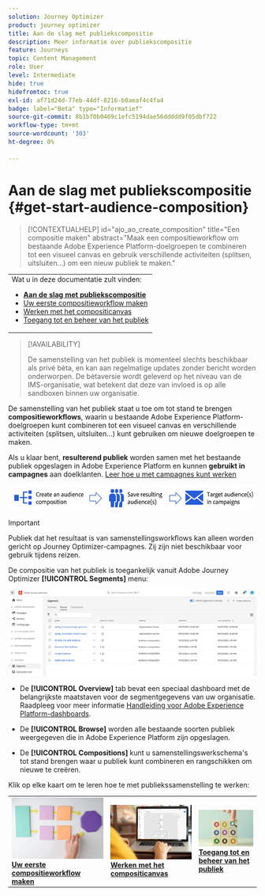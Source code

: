```yaml
---
solution: Journey Optimizer
product: journey optimizer
title: Aan de slag met publiekscompositie
description: Meer informatie over publiekscompositie
feature: Journeys
topic: Content Management
role: User
level: Intermediate
hide: true
hidefromtoc: true
exl-id: af71d24d-77eb-44df-8216-b0aeaf4c4fa4
badge: label="Beta" type="Informatief"
source-git-commit: 8b1bf0b0469c1efc5194dae56ddddd9f05dbf722
workflow-type: tm+mt
source-wordcount: '303'
ht-degree: 0%

---
```


# Aan de slag met publiekscompositie {#get-start-audience-composition}

>[!CONTEXTUALHELP]
>id="ajo_ao_create_composition"
>title="Een compositie maken"
>abstract="Maak een compositieworkflow om bestaande Adobe Experience Platform-doelgroepen te combineren tot een visueel canvas en gebruik verschillende activiteiten (splitsen, uitsluiten...) om een nieuw publiek te maken."

<table style="table-layout:fixed"><tr style="border: 0;"><tr><td>Wat u in deze documentatie zult vinden:<br/><ul>
<li><b><a href="get-started-audience-orchestration.md">Aan de slag met publiekscompositie</a></b></li>
<li><a href="create-compositions.md">Uw eerste compositieworkflow maken</a></li>
<li><a href="composition-canvas.md">Werken met het compositicanvas</a></li>
<li><a href="access-audiences.md">Toegang tot en beheer van het publiek</a></li></ul></td></tr></table>

>[!AVAILABILITY]
>
>De samenstelling van het publiek is momenteel slechts beschikbaar als privé bèta, en kan aan regelmatige updates zonder bericht worden onderworpen. De bètaversie wordt geleverd op het niveau van de IMS-organisatie, wat betekent dat deze van invloed is op alle sandboxen binnen uw organisatie.

De samenstelling van het publiek staat u toe om tot stand te brengen **compositieworkflows**, waarin u bestaande Adobe Experience Platform-doelgroepen kunt combineren tot een visueel canvas en verschillende activiteiten (splitsen, uitsluiten...) kunt gebruiken om nieuwe doelgroepen te maken.

Als u klaar bent, **resulterend publiek** worden samen met het bestaande publiek opgeslagen in Adobe Experience Platform en kunnen **gebruikt in campagnes** aan doelklanten. [Leer hoe u met campagnes kunt werken](../campaigns/get-started-with-campaigns.md)

![](assets/audiences-process.png)

>[!IMPORTANT]
>
>Publiek dat het resultaat is van samenstellingsworkflows kan alleen worden gericht op Journey Optimizer-campagnes. Zij zijn niet beschikbaar voor gebruik tijdens reizen.

De compositie van het publiek is toegankelijk vanuit Adobe Journey Optimizer **[!UICONTROL Segments]** menu:

![](assets/audiences-browse.png)

* De **[!UICONTROL Overview]** tab bevat een speciaal dashboard met de belangrijkste maatstaven voor de segmentgegevens van uw organisatie. Raadpleeg voor meer informatie [Handleiding voor Adobe Experience Platform-dashboards](https://experienceleague.adobe.com/docs/experience-platform/dashboards/guides/segments.html).

* De **[!UICONTROL Browse]** worden alle bestaande soorten publiek weergegeven die in Adobe Experience Platform zijn opgeslagen.

* De **[!UICONTROL Compositions]** kunt u samenstellingswerkschema&#39;s tot stand brengen waar u publiek kunt combineren en rangschikken om nieuwe te creëren.

Klik op elke kaart om te leren hoe te met publiekssamenstelling te werken:

<table style="table-layout:fixed"><tr style="border: 0;">
<td><a href="create-compositions.md"><img alt="Samenstellingswerkstromen maken" src="../assets/do-not-localize/ao-workflows.jpg"></a>
<div><a href="create-compositions.md"><strong>Uw eerste compositieworkflow maken</strong></a></div></td>
<td><a href="composition-canvas.md"><img alt="Werken met het compositicanvas" src="../assets/do-not-localize/ao-canvas.jpg"></a>
<div><a href="composition-canvas.md"><strong>Werken met het compositicanvas</strong></a></div></td>
<td><a href="access-audiences.md"><img alt="Toegang tot en beheer van het publiek" src="../assets/do-not-localize/ao-audiences.jpeg"></a>
<div><a href="access-audiences.md"><strong>Toegang tot en beheer van het publiek</strong></a></div></td>
</tr></table>
